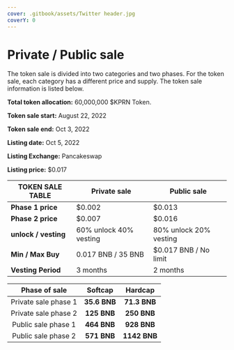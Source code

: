 ```yaml
---
cover: .gitbook/assets/Twitter header.jpg
coverY: 0
---
```


# Private / Public sale

The token sale is divided into two categories and two phases. For the token sale, each category has a different price and supply. The token sale information is listed below.

**Total token allocation:** 60,000,000 $KPRN Token.

**Token sale start:** August 22, 2022

**Token sale end:** Oct 3, 2022

**Listing date:** Oct 5, 2022

**Listing Exchange:** Pancakeswap

**Listing price:** $0.017



| TOKEN SALE TABLE     | Private sale           | Public sale            |
| -------------------- | ---------------------- | ---------------------- |
| **Phase 1 price**    | $0.002                 | $0.013                 |
| **Phase 2  price**   | $0.007                 | $0.016                 |
| **unlock / vesting** | 60% unlock 40% vesting | 80% unlock 20% vesting |
| **Min / Max Buy**    | 0.017 BNB / 35 BNB     | $0.017 BNB / No limit  |
| **Vesting Period**   | 3 months               | 2 months               |

|     Phase of sale    |    Softcap   |    Hardcap   |
| :------------------: | :----------: | :----------: |
| Private sale phase 1 | **35.6 BNB** | **71.3 BNB** |
| Private sale phase 2 |  **125 BNB** |  **250 BNB** |
|  Public sale phase 1 |  **464 BNB** |  **928 BNB** |
|  Public sale phase 2 |  **571 BNB** | **1142 BNB** |

